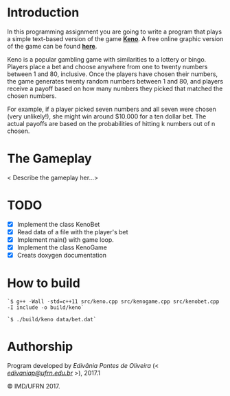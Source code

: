 # Introduction

In this programming assignment you are going to write a program that plays a simple text-based version of the game [**Keno**](https://en.wikipedia.org/wiki/Keno). A free online graphic version of the game can be found [**here**](http://www.kenoonline.org/).

Keno is a popular gambling game with similarities to a lottery or bingo. Players place a bet and choose anywhere from one to twenty numbers between 1 and 80, inclusive. Once the players have chosen their numbers, the game generates twenty random numbers between 1 and 80, and players receive a payoff based on how many numbers they picked that matched the chosen numbers.

For example, if a player picked seven numbers and all seven were chosen (very unlikely!), she might win around $10.000 for a ten dollar bet. The actual payoffs are based on the probabilities of hitting k numbers out of n chosen.


# The Gameplay

< Describe the gameplay her...>

# TODO

- [X] Implement the class KenoBet
- [X] Read data of a file with the player's bet
- [X] Implement main() with game loop.
- [X] Implement the class KenoGame
- [X] Creats doxygen documentation

# How to build

	`$ g++ -Wall -std=c++11 src/keno.cpp src/kenogame.cpp src/kenobet.cpp -I include -o build/keno`

	`$ ./build/keno data/bet.dat`

# Authorship

Program developed by _Edivânia Pontes de Oliveira_ (< *edivaniap@ufrn.edu.br* >), 2017.1

&copy; IMD/UFRN 2017.
